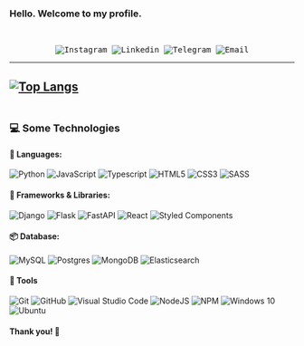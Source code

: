 ### Hello. Welcome to my profile.

<samp>
  </br>
  <p align="center">
    <a href="https://www.instagram.com/eduardo.costa.l?igsh=MXhqYjhlaWlhOTlnZA%3D%3D&utm_source=qr " target="_blank" style="text-decoration: none;">
      <img alt="Instagram" src="https://img.shields.io/badge/-Instagram-ff2b8e?style=flat-square&logo=Instagram&logoColor=white">
    </a>
    <a href="https://www.linkedin.com/in/eduardo-costal" target="_blank" style="text-decoration: none;">
      <img alt="Linkedin" src="https://img.shields.io/badge/-Linkedin-blue?style=flat-square&logo=Linkedin&logoColor=white">
    </a>
    <a href="https://api.whatsapp.com/send/?phone=5581996039321&text&type=phone_number&app_absent=0" target="_blank" style="text-decoration: none;">
      <img alt="Telegram" src="https://img.shields.io/badge/whatsapp-white?style=flat-square&logo=whatsapp&labelColor=white&color=%2325D366">
    </a>
    <a href="mailto:edulon2015@gmmail.com" target="_blank" style="text-decoration: none;">
      <img alt="Email" src="https://img.shields.io/badge/-Email-c14438?style=flat-square&logo=Gmail&logoColor=white">
    </a>    
  </p>
</samp>

---
[![Top Langs](https://github-readme-stats.vercel.app/api/top-langs/?username=edulon2000)](https://github.com/edulon2000/github-readme-stats)
---

<br>

<b style="font-size: 18px; "> 💻 Some Technologies </b> <i style="color: #79c0ff;"></i>
<br>



#### 💬 Languages: <br/>


![Python](https://img.shields.io/badge/python-3670A0?style=for-the-badge&logo=python&logoColor=ffdd54)
![JavaScript](https://img.shields.io/badge/javascript-%23323330.svg?style=for-the-badge&logo=javascript&logoColor=%23F7DF1E)
![Typescript](https://img.shields.io/badge/typescript-black?style=for-the-badge&logo=Typescript&color=white)
![HTML5](https://img.shields.io/badge/html5-%23E34F26.svg?style=for-the-badge&logo=html5&logoColor=white)
![CSS3](https://img.shields.io/badge/css3-%231572B6.svg?style=for-the-badge&logo=css3&logoColor=white)
![SASS](https://img.shields.io/badge/SASS-hotpink.svg?style=for-the-badge&logo=SASS&logoColor=white)

#### 🔨 Frameworks & Libraries: <br/>
![Django](https://img.shields.io/badge/django-black?style=for-the-badge&logo=django&color=%23092E20)
![Flask](https://img.shields.io/badge/flask-black?style=for-the-badge&logo=flask&color=%23000000)
![FastAPI](https://img.shields.io/badge/fastapi-black?style=for-the-badge&logo=fastAPI&color=grey)
![React](https://img.shields.io/badge/react-%2320232a.svg?style=for-the-badge&logo=react&logoColor=%2361DAFB)
![Styled Components](https://img.shields.io/badge/styled--components-DB7093?style=for-the-badge&logo=styled-components&logoColor=white)

#### 📦 Database: <br/>

![MySQL](https://img.shields.io/badge/mysql-%2300f.svg?style=for-the-badge&logo=mysql&logoColor=white)
![Postgres](https://img.shields.io/badge/postgres-%23316192.svg?style=for-the-badge&logo=postgresql&logoColor=white)
![MongoDB](https://img.shields.io/badge/MongoDB-black?style=for-the-badge&logo=MongoDB&logoColor=white&color=%2347A248)
![Elasticsearch](https://img.shields.io/badge/Elasticsearch-black?style=for-the-badge&logo=Elasticsearch&logoColor=white&color=%23005571)


#### 🔧 Tools <br/>

![Git](https://img.shields.io/badge/git-%23F05033.svg?style=for-the-badge&logo=git&logoColor=white)
![GitHub](https://img.shields.io/badge/github-%23121011.svg?style=for-the-badge&logo=github&logoColor=white)
![Visual Studio Code](https://img.shields.io/badge/VisualStudioCode-0078d7.svg?style=for-the-badge&logo=visual-studio-code&logoColor=white)
![NodeJS](https://img.shields.io/badge/node.js-6DA55F?style=for-the-badge&logo=node.js&logoColor=white)
![NPM](https://img.shields.io/badge/NPM-%23000000.svg?style=for-the-badge&logo=npm&logoColor=white)
![Windows 10](https://img.shields.io/badge/Windows-0078D6?style=for-the-badge&logo=windows&logoColor=white)
![Ubuntu](https://img.shields.io/badge/Ubuntu-E95420?style=for-the-badge&logo=ubuntu&logoColor=white)
  
#### Thank you! 👋
